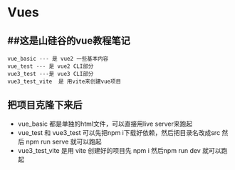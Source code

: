 # Vues
##这是山硅谷的vue教程笔记
---
```
vue_basic --- 是 vue2 一些基本内容
vue_test --- 是 vue2 CLI部分
vue3_test ---是 vue3 CLI部分
vue3_test_vite  是 用vite来创建vue项目 
```
## 把项目克隆下来后
* vue_basic 都是单独的html文件，可以直接用live server来跑起
* vue_test 和 vue3_test 可以先把npm i下载好依赖，然后把目录名改成src 然后 npm run serve 就可以跑起
* vue3_test_vite 是用 vite 创建好的项目先 npm i 然后npm run dev 就可以跑起
